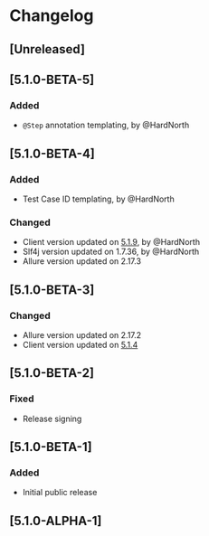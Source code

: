# Changelog

## [Unreleased]

## [5.1.0-BETA-5]
### Added
- `@Step` annotation templating, by @HardNorth

## [5.1.0-BETA-4]
### Added
- Test Case ID templating, by @HardNorth
### Changed
- Client version updated on [5.1.9](https://github.com/reportportal/client-java/releases/tag/5.1.9), by @HardNorth
- Slf4j version updated on 1.7.36, by @HardNorth
- Allure version updated on 2.17.3

## [5.1.0-BETA-3]
### Changed
- Allure version updated on 2.17.2
- Client version updated on [5.1.4](https://github.com/reportportal/client-java/releases/tag/5.1.4)

## [5.1.0-BETA-2]
### Fixed
- Release signing

## [5.1.0-BETA-1]
### Added
- Initial public release

## [5.1.0-ALPHA-1]
